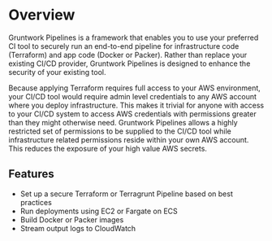 # Overview

Gruntwork Pipelines is a framework that enables you to use your preferred CI tool to
securely run an end-to-end pipeline for infrastructure code (Terraform) and
app code (Docker or Packer). Rather than replace your existing CI/CD provider, Gruntwork Pipelines is designed to enhance the security
of your existing tool.

Because applying Terraform requires full access to your AWS environment,
your CI/CD tool would require admin level credentials to any AWS account where you deploy infrastructure.
This makes it trivial for anyone with access to your CI/CD system to access AWS credentials with permissions
greater than they might otherwise need.
Gruntwork Pipelines allows a highly restricted set of permissions to be supplied to the CI/CD tool while
infrastructure related permissions reside within your own AWS account. This reduces the exposure of your
high value AWS secrets.

## Features

- Set up a secure Terraform or Terragrunt Pipeline based on best practices
- Run deployments using EC2 or Fargate on ECS
- Build Docker or Packer images
- Stream output logs to CloudWatch





<!-- ##DOCS-SOURCER-START
{
  "sourcePlugin": "local-copier",
  "hash": "775ae55f3c0c32e9c983bb580dead74e"
}
##DOCS-SOURCER-END -->
